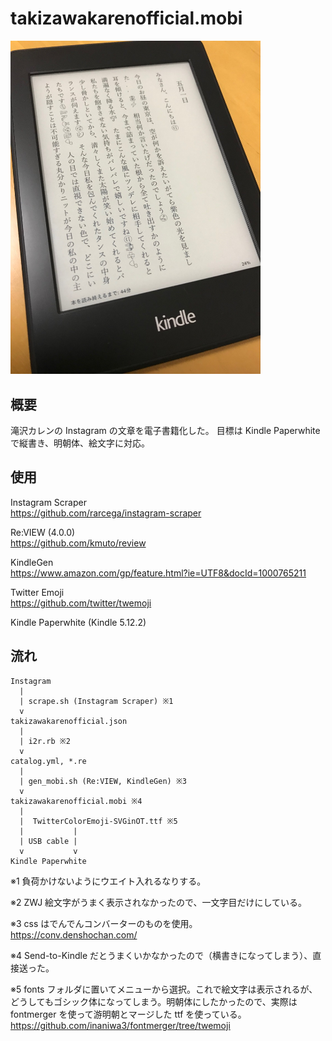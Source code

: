 # takizawakarenofficial.mobi

<img src="./img/kindle.jpg" width="400">

## 概要

滝沢カレンの Instagram の文章を電子書籍化した。
目標は Kindle Paperwhite で縦書き、明朝体、絵文字に対応。

## 使用

Instagram Scraper  
https://github.com/rarcega/instagram-scraper

Re:VIEW (4.0.0)  
https://github.com/kmuto/review

KindleGen  
https://www.amazon.com/gp/feature.html?ie=UTF8&docId=1000765211

Twitter Emoji  
https://github.com/twitter/twemoji

Kindle Paperwhite (Kindle 5.12.2)

## 流れ

    Instagram
      |
      | scrape.sh (Instagram Scraper) ※1
      v
    takizawakarenofficial.json
      |
      | i2r.rb ※2
      v
    catalog.yml, *.re
      |
      | gen_mobi.sh (Re:VIEW, KindleGen) ※3
      v
    takizawakarenofficial.mobi ※4
      |
      |  TwitterColorEmoji-SVGinOT.ttf ※5
      |           |
      | USB cable | 
      v           v
    Kindle Paperwhite

※1 負荷かけないようにウエイト入れるなりする。

※2 ZWJ 絵文字がうまく表示されなかったので、一文字目だけにしている。

※3 css はでんでんコンバーターのものを使用。  
https://conv.denshochan.com/

※4 Send-to-Kindle だとうまくいかなかったので（横書きになってしまう）、直接送った。

※5 fonts フォルダに置いてメニューから選択。これで絵文字は表示されるが、どうしてもゴシック体になってしまう。明朝体にしたかったので、実際は fontmerger を使って游明朝とマージした ttf を使っている。
https://github.com/inaniwa3/fontmerger/tree/twemoji
